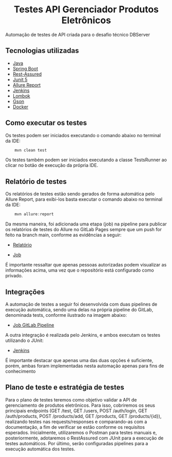 <h1 align="center">Testes API Gerenciador Produtos Eletrônicos</h1>

<p>Automação de testes de API criada para o desafio técnico DBServer</p>

## Tecnologias utilizadas
- [Java](https://www.java.com/pt-BR/)
- [Spring Boot](https://spring.io/projects/spring-boot)
- [Rest-Assured](https://mvnrepository.com/artifact/io.rest-assured/rest-assured)
- [Junit 5](https://mvnrepository.com/artifact/org.junit.jupiter/junit-jupiter-api)
- [Allure Report](https://docs.qameta.io/allure/#_junit_5)
- [Jenkins](https://www.jenkins.io/)
- [Lombok](https://mvnrepository.com/artifact/org.projectlombok/lombok)
- [Gson](https://mvnrepository.com/artifact/com.google.code.gson/gson)
- [Docker](https://www.docker.com/)

## Como executar os testes
<p>Os testes podem ser iniciados executando o comando abaixo no terminal da IDE:</p>

```java
    mvn clean test
```
<p>Os testes também podem ser iniciados executando a classe TestsRunner ao clicar no botão de execução da própria IDE.</p>

## Relatório de testes
<p>Os relatórios de testes estão sendo gerados de forma automática pelo Allure Report, para exibi-los basta executar o comando abaixo no terminal da IDE:</p>

```java
    mvn allure:report
```

<p>Da mesma maneira, foi adicionada uma etapa (job) na pipeline para publicar os relatórios de testes do Allure no GitLab Pages sempre que um push for feito na branch main, conforme as evidências a seguir:</p>

- [Relatório](https://brunorgdsantos.gitlab.io/-/db-server-desafio-tecnico-2025/-/jobs/9232825581/artifacts/public/index.html)

- [Job](https://gitlab.com/brunorgdsantos/db-server-desafio-tecnico-2025/-/pipelines/1686817908)
  
<p>É importante ressaltar que apenas pessoas autorizadas podem visualizar as informações acima, uma vez que o repositório está configurado como privado.</p>

## Integrações
<p>A automação de testes a seguir foi desenvolvida com duas pipelines de execução automática, sendo uma delas na própria pipeline do GitLab, denominada tests, conforme ilustrado na imagem abaixo:</p>

- [Job GitLab Pipeline](https://gitlab.com/brunorgdsantos/db-server-desafio-tecnico-2025/-/pipelines/1686817908)

<p>A outra integração é realizada pelo Jenkins, e ambos executam os testes utilizando o JUnit:</p>

- [Jenkins](https://drive.google.com/file/d/12EtrQ-MfQwShXnY7dpax9NuqT2s143Hc/view?usp=sharing)

<p>É importante destacar que apenas uma das duas opções é suficiente, porém, ambas foram implementadas nesta automação apenas para fins de conhecimento</p>

## Plano de teste e estratégia de testes
<p>Para o plano de testes teremos como objetivo validar a API de gerenciamento de produtos eletrônicos. Para isso, cobriremos os seus principais endpoints (GET /test, GET /users, POST /auth/login, GET /auth/products, POST /products/add, GET /products, GET /products/{id}), realizando testes nas requests/responses e comparando-as com a documentação, a fim de verificar se estão conforme os requisitos esperados. Inicialmente, utilizaremos o Postman para testes manuais e, posteriormente, adotaremos o RestAssured com JUnit para a execução de testes automáticos. Por último, serão configuradas pipelines para a execução automática dos testes.</p>
